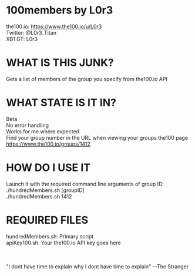 # 100members by L0r3 #
the100.io: https://www.the100.io/u/L0r3<br>
Twitter: @L0r3_Titan<br>
XB1 GT: L0r3<br>

# WHAT IS THIS JUNK? #
Gets a list of members of the group you specify from the100.io API<br>

# WHAT STATE IS IT IN? #
Beta<br>
No error handling<br>
Works for me where expected<br>
Find your group number in the URL when viewing your groups the100 page<br>
https://www.the100.io/groups/1412<br>

# HOW DO I USE IT #
Launch it with the required command line arguments of group ID:<br>
./hundredMembers.sh [groupID]<br>
./hundredMembers.sh 1412<br>

# REQUIRED FILES
hundredMembers.sh: Primary script<br>
apiKey100.sh: Your the100.io API key goes here<br>

<br>
<br>
"I dont have time to explain why I dont have time to explain" --The Stranger<br>
